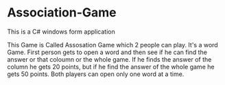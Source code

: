 # Association-Game

This is a C# windows form application

This Game is Called Assosation Game which 2 people can play. 
It's a word Game.
First person gets to open a word and then see if he can find the answer or that coloumn or the whole game.
If he finds the answer of the column he gets 20 points, but if he find the answer of the whole game he gets 50 points.
Both players can open only one word at a time.

